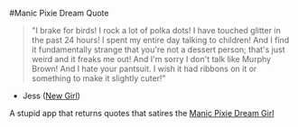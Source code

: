 #Manic Pixie Dream Quote
>"I brake for birds! I rock a lot of polka dots! I have touched glitter in the past 24 hours! I spent my entire day talking to children! And I find it fundamentally strange that you're not a dessert person; that's just weird and it freaks me out! And I'm sorry I don't talk like Murphy Brown! And I hate your pantsuit. I wish it had ribbons on it or something to make it slightly cuter!"  


 - Jess ([New Girl](http://www.fox.com/new-girl]))


A stupid app that returns quotes that satires the [Manic Pixie Dream Girl](http://tvtropes.org/pmwiki/pmwiki.php/Main/ManicPixieDreamGirl)
